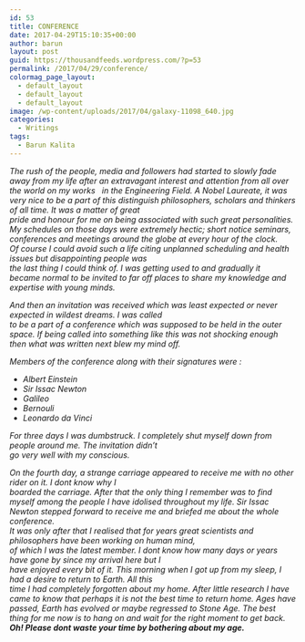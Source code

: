```yaml
---
id: 53
title: CONFERENCE
date: 2017-04-29T15:10:35+00:00
author: barun
layout: post
guid: https://thousandfeeds.wordpress.com/?p=53
permalink: /2017/04/29/conference/
colormag_page_layout:
  - default_layout
  - default_layout
  - default_layout
image: /wp-content/uploads/2017/04/galaxy-11098_640.jpg
categories:
  - Writings
tags:
  - Barun Kalita
---
```

_The rush of the people, media and followers had started to slowly fade away from my life after an extravagant interest and attention from all over the world on my works   in the Engineering Field. A Nobel Laureate, it was_  
_very nice to be a part of this distinguish philosophers, scholars and thinkers of all time. It was a matter of great_  
_pride and honour for me on being associated with such great personalities. My schedules on those days were extremely hectic; short notice seminars, conferences and meetings around the globe at every hour of the clock._  
_Of course I could avoid such a life citing unplanned scheduling and health issues but disappointing people was_  
_the last thing I could think of. I was getting used to and gradually it became normal to be invited to far off places to share my knowledge and expertise with young minds._

_And then an invitation was received which was least expected or never expected in wildest dreams. I was called_  
_to be a part of a conference which was supposed to be held in the outer space. If being called into something like this was not shocking enough then what was written next blew my mind off._

_Members of the conference along with their signatures were :_

  * _Albert Einstein_
  * _Sir Issac Newton_
  * _Galileo_
  * _Bernouli_
  * _Leonardo da Vinci_

_For three days I was dumbstruck. I completely shut myself down from people around me. The invitation didn’t_  
_go very well with my conscious._

_On the fourth day, a strange carriage appeared to receive me with no other rider on it. I dont know why I_  
_boarded the carriage. After that the only thing I remember was to find myself among the people I have idolised throughout my life. Sir Issac Newton stepped forward to receive me and briefed me about the whole conference._  
_It was only after that I realised that for years great scientists and philosophers have been working on human mind,_  
_of which I was the latest member. I dont know how many days or years have gone by since my arrival here but I_  
_have enjoyed every bit of it. This morning when I got up from my sleep, I had a desire to return to Earth. All this_  
_time I had completely forgotten about my home. After little research I have came to know that perhaps it is not the best time to return home. Ages have passed, Earth has evolved or maybe regressed to Stone Age. The best thing for me now is to hang on and wait for the right moment to get back._  
**_Oh! Please dont waste your time by bothering about my age._**